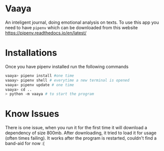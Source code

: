 # Vaaya
An inteligent journal, doing emotional analysis on texts. To use this app you need to have
`pipenv` which can be downloaded from this website https://pipenv.readthedocs.io/en/latest/

# Installations
Once you have pipenv installed run the following commands
```bash
vaaya> pipenv install #one time
vaaay> pipenv shell # everytime a new terminal is opened
vaaya> pipenv update # one time
vaaya> cd ..
> python -m vaaya # to start the program
```

# Know Issues
There is one issue, when you run it for the first time it will
download a dependency of size 800mb. After downloading, it tried to 
load it for usage (often times failing). It works after the program is restarted,
couldn't find a band-aid for now :(